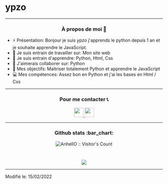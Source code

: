 # ypzo


----

<h3 align="center">À propos de moi 👤</h3>

- ⚡ Présentation: Bonjour je suis ypzo j'apprends le python depuis 1 an et je souhaite apprendre le JavaScript.
- 🔭 Je suis entrain de travailler sur: Mon site web
- 🌱 Je suis entrain d'apprendre: Python, Html, Css
- 👯 J'aimerais collaborer sur: Python
- 🎯 Mes objectifs: Maitriser totalement Python et apprendre le JavaScript
- 💻 Mes compétences: Assez bon en Python et j'ai les bases en Html / Css


----

<h3 align="center">Pour me contacter 📞</h3>

<p align="center">
  
  <a href="https://twitter.com/ypzo_">
    <img src="https://www.vectorlogo.zone/logos/twitter/twitter-tile.svg" alt="" height="30" width="30">
  </a>
  
  <a href="https://www.youtube.com/channel/UCnOmjlSKdaUFf0IeMrNyZ2A">
    <img src="https://www.vectorlogo.zone/logos/youtube/youtube-icon.svg" alt="" height="30" width="30">
  </a>
</p>



----

<h3 align="center">Github stats :bar_chart:</h3>

<p align="center"><img src="https://profile-counter.glitch.me/{ypzo}/count.svg" alt="AnhellO :: Visitor's Count" /></p>
<p align="center"><img src="https://github-readme-stats.vercel.app/api/top-langs/?username=ypzo&langs_count=10&theme=dark&layout=compact" alt="" /></p>
<p align="center"><img src="https://github-readme-stats.vercel.app/api?username=ypzo&show_icons=true&theme=dark" alt="" /></p>
<p align="center"><img src="https://media.giphy.com/media/CchzkJJ6UrQmQ/giphy.gif"/></p>

----

Modifié le: 15/02/2022
